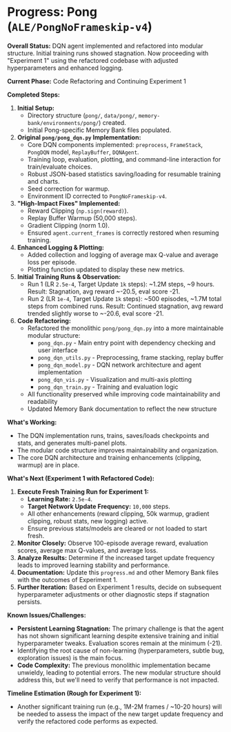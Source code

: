 # Progress: Pong (`ALE/PongNoFrameskip-v4`)

**Overall Status:** DQN agent implemented and refactored into modular structure. Initial training runs showed stagnation. Now proceeding with "Experiment 1" using the refactored codebase with adjusted hyperparameters and enhanced logging.

**Current Phase:** Code Refactoring and Continuing Experiment 1

**Completed Steps:**
1.  **Initial Setup:**
    *   Directory structure (`pong/`, `data/pong/`, `memory-bank/environments/pong/`) created.
    *   Initial Pong-specific Memory Bank files populated.
2.  **Original `pong/pong_dqn.py` Implementation:**
    *   Core DQN components implemented: `preprocess`, `FrameStack`, `PongDQN` model, `ReplayBuffer`, `DQNAgent`.
    *   Training loop, evaluation, plotting, and command-line interaction for train/evaluate choices.
    *   Robust JSON-based statistics saving/loading for resumable training and charts.
    *   Seed correction for warmup.
    *   Environment ID corrected to `PongNoFrameskip-v4`.
3.  **"High-Impact Fixes" Implemented:**
    *   Reward Clipping (`np.sign(reward)`).
    *   Replay Buffer Warmup (50,000 steps).
    *   Gradient Clipping (norm 1.0).
    *   Ensured `agent.current_frames` is correctly restored when resuming training.
4.  **Enhanced Logging & Plotting:**
    *   Added collection and logging of average max Q-value and average loss per episode.
    *   Plotting function updated to display these new metrics.
5.  **Initial Training Runs & Observation:**
    *   Run 1 (LR `2.5e-4`, Target Update `1k` steps): ~1.2M steps, ~9 hours. Result: Stagnation, avg reward ~-20.5, eval score -21.
    *   Run 2 (LR `1e-4`, Target Update `1k` steps): ~500 episodes, ~1.7M total steps from combined runs. Result: Continued stagnation, avg reward trended slightly worse to ~-20.6, eval score -21.
6.  **Code Refactoring:**
    *   Refactored the monolithic `pong/pong_dqn.py` into a more maintainable modular structure:
        *   `pong_dqn.py` - Main entry point with dependency checking and user interface
        *   `pong_dqn_utils.py` - Preprocessing, frame stacking, replay buffer
        *   `pong_dqn_model.py` - DQN network architecture and agent implementation
        *   `pong_dqn_vis.py` - Visualization and multi-axis plotting
        *   `pong_dqn_train.py` - Training and evaluation logic
    *   All functionality preserved while improving code maintainability and readability
    *   Updated Memory Bank documentation to reflect the new structure

**What's Working:**
-   The DQN implementation runs, trains, saves/loads checkpoints and stats, and generates multi-panel plots.
-   The modular code structure improves maintainability and organization.
-   The core DQN architecture and training enhancements (clipping, warmup) are in place.

**What's Next (Experiment 1 with Refactored Code):**
1.  **Execute Fresh Training Run for Experiment 1:**
    *   **Learning Rate:** `2.5e-4`.
    *   **Target Network Update Frequency:** `10,000` steps.
    *   All other enhancements (reward clipping, 50k warmup, gradient clipping, robust stats, new logging) active.
    *   Ensure previous stats/models are cleared or not loaded to start fresh.
2.  **Monitor Closely:** Observe 100-episode average reward, evaluation scores, average max Q-values, and average loss.
3.  **Analyze Results:** Determine if the increased target update frequency leads to improved learning stability and performance.
4.  **Documentation:** Update this `progress.md` and other Memory Bank files with the outcomes of Experiment 1.
5.  **Further Iteration:** Based on Experiment 1 results, decide on subsequent hyperparameter adjustments or other diagnostic steps if stagnation persists.

**Known Issues/Challenges:**
-   **Persistent Learning Stagnation:** The primary challenge is that the agent has not shown significant learning despite extensive training and initial hyperparameter tweaks. Evaluation scores remain at the minimum (-21).
-   Identifying the root cause of non-learning (hyperparameters, subtle bug, exploration issues) is the main focus.
-   **Code Complexity:** The previous monolithic implementation became unwieldy, leading to potential errors. The new modular structure should address this, but we'll need to verify that performance is not impacted.

**Timeline Estimation (Rough for Experiment 1):**
-   Another significant training run (e.g., 1M-2M frames / ~10-20 hours) will be needed to assess the impact of the new target update frequency and verify the refactored code performs as expected.
